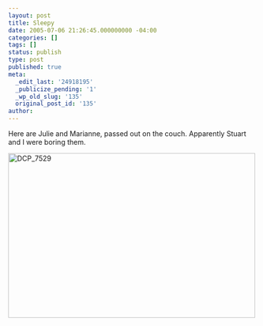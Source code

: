 ```yaml
---
layout: post
title: Sleepy
date: 2005-07-06 21:26:45.000000000 -04:00
categories: []
tags: []
status: publish
type: post
published: true
meta:
  _edit_last: '24918195'
  _publicize_pending: '1'
  _wp_old_slug: '135'
  original_post_id: '135'
author: 
---
```

Here are Julie and Marianne, passed out on the couch.  Apparently Stuart and I were boring them.

<a href="http://www.flickr.com/photos/matthewsim/56491970/" title="DCP_7529 by Matthew Simoneau, on Flickr"><img src="http://farm1.staticflickr.com/24/56491970_3e1caa40a0.jpg" width="500" height="333" alt="DCP_7529" /></a>

